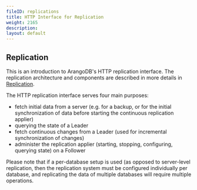 ```yaml
---
fileID: replications
title: HTTP Interface for Replication
weight: 2165
description: 
layout: default
---
```

## Replication

This is an introduction to ArangoDB's HTTP replication interface.
The replication architecture and components are described in more details in 
[Replication](../../architecture/architecture-replication).

The HTTP replication interface serves four main purposes:
- fetch initial data from a server (e.g. for a backup, or for the initial synchronization 
  of data before starting the continuous replication applier)
- querying the state of a Leader
- fetch continuous changes from a Leader (used for incremental synchronization of changes)
- administer the replication applier (starting, stopping, configuring, querying state) on 
  a Follower

Please note that if a per-database setup is used (as opposed to server-level replication,
then the replication system must be configured individually per
database, and replicating the data of multiple databases will require multiple operations.
